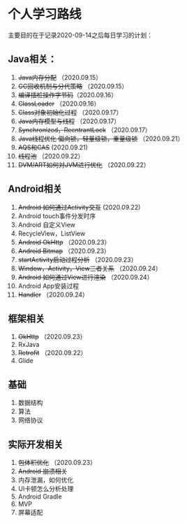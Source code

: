 # 个人学习路线

主要目的在于记录2020-09-14之后每日学习的计划：

## Java相关：

1. ~~Java内存分配~~ （2020.09.15）
2. ~~GC回收机制与分代策略~~ （2020.09.15）
3. ~~编译插桩操作字节码~~（2020.09.16）
4. ~~ClassLoader~~ （2020.09.16）
5. ~~Class对象初始化过程~~ （2020.09.17）
6. ~~Java内存模型与线程~~ （2020.09.17）
7. ~~Synchronized，ReentrantLock~~ （2020.09.17）
8. ~~Java线程优化 偏向锁，轻量级锁，重量级锁~~ （2020.09.21）
9. ~~AQS和CAS~~ (2020.09.21)
10. ~~线程池~~ （2020.09.22）
11. ~~DVM/ART如何对JVM进行优化~~ （2020.09.22）

## Android相关

1. ~~Android 如何通过Activity交互~~ (2020.09.22)
2. Android touch事件分发时序
3. Android 自定义View
4. RecycleView，ListView
5. ~~Android OkHttp~~ （2020.09.23）
6. ~~Android Bitmap~~ （2020.09.23）
7. ~~startActivity启动过程分析~~ （2020.09.23）
8. ~~Window，Activity，View三者关系~~ （2020.09.24）
9. ~~Android 如何通过View进行渲染~~ （2020.09.24）
10. Android App安装过程
11. ~~Handler~~ （2020.09.24）

## 框架相关

1. ~~OkHttp~~ （2020.09.23）
2. RxJava
3. ~~Retrofit~~ （2020.09.22）
4. Glide

## 基础

1. 数据结构
2. 算法
3. 网络协议

## 实际开发相关

1. ~~包体积优化~~ （2020.09.23）
2. ~~Android 崩溃相关~~
3. 内存泄漏，如何优化
4. UI卡顿怎么分析处理
5. Android Gradle
6. MVP
7. 屏幕适配



